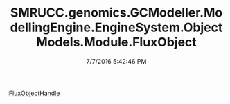 ﻿---
title: SMRUCC.genomics.GCModeller.ModellingEngine.EngineSystem.ObjectModels.Module.FluxObject
date: 7/7/2016 5:42:46 PM
---

[IFluxObjectHandle](T-SMRUCC.genomics.GCModeller.ModellingEngine.EngineSystem.ObjectModels.Module.FluxObject.IFluxObjectHandle.html)
